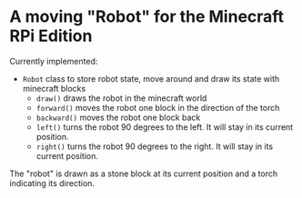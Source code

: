 # A moving "Robot" for the Minecraft RPi Edition

Currently implemented:

*   `Robot` class to store robot state, move around and draw its state with minecraft blocks
    *   `draw()` draws the robot in the minecraft world
    *   `forward()` moves the robot one block in the direction of the torch
    *   `backward()` moves the robot one block back
    *   `left()` turns the robot 90 degrees to the left. It will stay in its current position.
    *   `right()` turns the robot 90 degrees to the right. It will stay in its current position.

The "robot" is drawn as a stone block at its current position and a torch indicating its direction.
